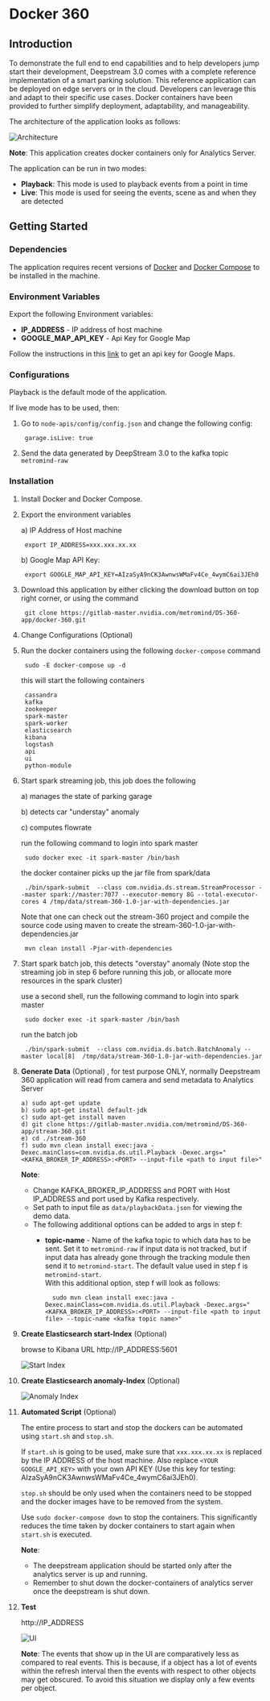 # Docker 360

## Introduction

To demonstrate the full end to end capabilities and to help developers jump start their development, Deepstream 3.0 comes with a complete reference 
implementation of a smart parking solution. This reference application can be deployed on edge servers or in the cloud. 
Developers can leverage this and adapt to their specific use cases. Docker containers have been provided to further simplify deployment, adaptability, and manageability.

The architecture of the application looks as follows:

![Architecture](readme-images/architecture.png?raw=true "Architecture")

**Note**: This application creates docker containers only for Analytics Server.

The application can be run in two modes:
+ **Playback**: This mode is used to playback events from a point in time
+ **Live**: This mode is used for seeing the events, scene as and when they are detected

## Getting Started

### Dependencies

The application requires recent versions of [Docker](https://docs.docker.com/install/linux/docker-ce/ubuntu/) and [Docker Compose](https://docs.docker.com/compose/install/#install-compose) to be installed in the machine.

### Environment Variables

Export the following Environment variables:
+ **IP_ADDRESS** - IP address of host machine
+ **GOOGLE_MAP_API_KEY** - Api Key for Google Map

Follow the instructions in this [link](https://developers.google.com/maps/documentation/javascript/get-api-key) to get an api key for Google Maps.

### Configurations

Playback is the default mode of the application.

If live mode has to be used, then:
    
1. Go to `node-apis/config/config.json` and change the following config:

        garage.isLive: true

2. Send the data generated by DeepStream 3.0 to the kafka topic `metromind-raw`

### Installation

1. Install Docker and Docker Compose.

2. Export the environment variables

    a) IP Address of Host machine
        
        export IP_ADDRESS=xxx.xxx.xx.xx

    b) Google Map API Key:
    
        export GOOGLE_MAP_API_KEY=AIzaSyA9nCK3AwnwsWMaFv4Ce_4wymC6ai3JEh0
    
3. Download this application by either clicking the download button on top right corner, or using the command

        git clone https://gitlab-master.nvidia.com/metromind/DS-360-app/docker-360.git
        
4. Change Configurations (Optional)

5. Run the docker containers using the following `docker-compose` command
    
        sudo -E docker-compose up -d

    this will start the following containers

        cassandra
        kafka
        zookeeper
        spark-master
        spark-worker
        elasticsearch
        kibana
        logstash
        api
        ui
        python-module

6. Start spark streaming job, this job does the following
    
    a) manages the state of parking garage
    
    b) detects car "understay" anomaly

    c) computes flowrate


    run the following command to login into spark master 

        sudo docker exec -it spark-master /bin/bash

    the docker container picks up the jar file from spark/data

        ./bin/spark-submit  --class com.nvidia.ds.stream.StreamProcessor --master spark://master:7077 --executor-memory 8G --total-executor-cores 4 /tmp/data/stream-360-1.0-jar-with-dependencies.jar
    
    
    Note that one can check out the stream-360 project and compile the source code using maven to create the stream-360-1.0-jar-with-dependencies.jar

        mvn clean install -Pjar-with-dependencies

7. Start spark batch job, this detects "overstay" anomaly (Note stop the streaming job in step 6 before running this job, or allocate more resources in the spark cluster)

    use a second shell, run the following command to login into spark master 

        sudo docker exec -it spark-master /bin/bash
    
    run the batch job
    
        ./bin/spark-submit  --class com.nvidia.ds.batch.BatchAnomaly --master local[8]  /tmp/data/stream-360-1.0-jar-with-dependencies.jar

8.  **Generate Data** (Optional) , for test purpose ONLY, normally Deepstream 360 application will read from camera and send metadata to Analytics Server 

        a) sudo apt-get update
        b) sudo apt-get install default-jdk
        c) sudo apt-get install maven 
        d) git clone https://gitlab-master.nvidia.com/metromind/DS-360-app/stream-360.git 
        e) cd ./stream-360
        f) sudo mvn clean install exec:java -Dexec.mainClass=com.nvidia.ds.util.Playback -Dexec.args="<KAFKA_BROKER_IP_ADDRESS>:<PORT> --input-file <path to input file>"

    **Note**: 
    + Change KAFKA_BROKER_IP_ADDRESS and PORT with Host IP_ADDRESS and port used by Kafka respectively.
    + Set path to input file as `data/playbackData.json` for viewing the demo data.
    + The following additional options can be added to args in step f:
        + **topic-name** - Name of the kafka topic to which data has to be sent. Set it to `metromind-raw` if input data is not tracked, but if input data has already gone through the tracking module then send it to `metromind-start`. The default value used in step f is `metromind-start`.<br/>
    With this additional option, step f will look as follows:
        
                sudo mvn clean install exec:java -Dexec.mainClass=com.nvidia.ds.util.Playback -Dexec.args="<KAFKA_BROKER_IP_ADDRESS>:<PORT> --input-file <path to input file> --topic-name <kafka topic name>"
                
9. **Create Elasticsearch start-Index** (Optional)

    browse to Kibana URL http://IP_ADDRESS:5601

     ![Start Index](readme-images/index-creation-1.png?raw=true "Start Index")


10. **Create Elasticsearch anomaly-Index** (Optional)

    ![Anomaly Index](readme-images/index-creation-2.png?raw=true "Anomaly Index")

11. **Automated Script** (Optional)

    The entire process to start and stop the dockers can be automated using `start.sh` and `stop.sh`.

    If `start.sh` is going to be used, make sure that `xxx.xxx.xx.xx` is replaced by the IP ADDRESS of the host machine. Also replace `<YOUR GOOGLE_API_KEY>` with your own API KEY (Use this key for testing: AIzaSyA9nCK3AwnwsWMaFv4Ce_4wymC6ai3JEh0).
    
    `stop.sh` should be only used when the containers need to be stopped and the docker images have to be removed from the system. 
    
    Use `sudo docker-compose down` to stop the containers. This significantly reduces the time taken by docker containers to start again when `start.sh` is executed.
    
    **Note**:
    + The deepstream application should be started only after the analytics server is up and running.
    + Remember to shut down the docker-containers of analytics server once the deepstream is shut down.

12. **Test**
    
    http://IP_ADDRESS
    
    ![UI](readme-images/ui.png?raw=true "UI")    

    **Note**: The events that show up in the UI are comparatively less as compared to real events. This is because, if a object has a lot of events within the refresh interval then the events with respect to other objects may get obscured. To avoid this situation we display only a few events per object.